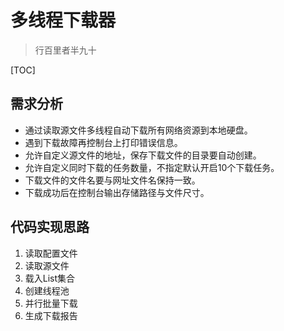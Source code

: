 # 多线程下载器

> 行百里者半九十

[TOC]

## 需求分析

- 通过读取源文件多线程自动下载所有网络资源到本地硬盘。
- 遇到下载故障再控制台上打印错误信息。
- 允许自定义源文件的地址，保存下载文件的目录要自动创建。
- 允许自定义同时下载的任务数量，不指定默认开启10个下载任务。
- 下载文件的文件名要与网址文件名保持一致。
- 下载成功后在控制台输出存储路径与文件尺寸。

## 代码实现思路

1. 读取配置文件
2. 读取源文件
3. 载入List集合
4. 创建线程池
5. 并行批量下载
6. 生成下载报告